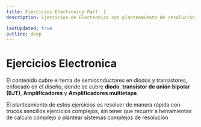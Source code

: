 ```yaml
---
title: Ejercicios Electronica Part. 1
description: Ejercicios de Electronica con planteamiento de resolución rápida con trucos sencillos ejercicios complejos, sin tener que recurrir a herramientas de calculo complejo o plantear sistemas complejos de resolución

lastUpdated: true
outline: deep
---
```


# Ejercicios Electronica

El contenido cubre el tema de semiconductores en diodos y transistores, enfocado en el diseño, donde se cubre **diodo**, **transistor de unión bipolar (BJT)**, **Amplificadores** y **Amplificadores multietapa**

El planteamiento de estos ejercicios es resolver de manera rápida con trucos sencillos ejercicios complejos, sin tener que recurrir a herramientas de calculo complejo o plantear sistemas complejos de resolución
